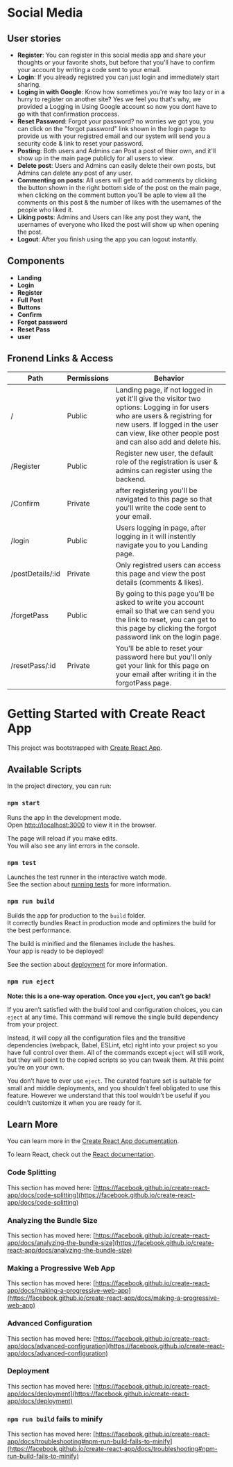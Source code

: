 # Social Media

## User stories

- **Register**: You can register in this social media app and share your thoughts or your favorite shots, but before that you'll have to confirm your account by writing a code sent to your email.
- **Login**: If you already registred you can just login and immediately start sharing.
- **Loging in with Google**: Know how sometimes you're way too lazy or in a hurry to register on another site? Yes we feel you that's why, we provided a Logging in Using Google account so now you dont have to go with that confirmation proccess.
- **Reset Password**: Forgot your password? no worries we got you, you can click on the "forgot password" link shown in the login page to provide us with your registred email and our system will send you a security code & link to reset your password.
- **Posting**: Both users and Admins can Post a post of thier own, and it'll show up in the main page publicly for all users to view.
- **Delete post**: Users and Admins can easily delete their own posts, but Admins can delete any post of any user.
- **Commenting on posts**: All users will get to add comments by clicking the button shown in the right bottom side of the post on the main page, when clicking on the comment button you'll be aple to view all the comments on this post & the number of likes with the usernames of the people who liked it.
- **Liking posts**: Admins and Users can like any post they want, the usernames of everyone who liked the post will show up when opening the post.
- **Logout**: After you finish using the app you can logout instantly.

## Components

- **Landing**
- **Login**
- **Register**
- **Full Post**
- **Buttons**
- **Confirm**
- **Forgot password**
- **Reset Pass**
- **user**

## Fronend Links & Access

| Path             | Permissions | Behavior                                                                                                                                                                                                                      |
| ---------------- | ----------- | ----------------------------------------------------------------------------------------------------------------------------------------------------------------------------------------------------------------------------- |
| /                | Public      | Landing page, if not logged in yet it'll give the visitor two options: Logging in for users who are users & registring for new users. If logged in the user can view, like other people post and can also add and delete his. |
| /Register        | Public      | Register new user, the default role of the registration is user & admins can register using the backend.                                                                                                                      |
| /Confirm         | Private      | after registering you'll be navigated to this page so that you'll write the code sent to your email.                                                                                                                          |
| /login           | Public      | Users logging in page, after logging in it will instently navigate you to you Landing page.                                                                                                                                   |
| /postDetails/:id | Private      | Only registred users can access this page and view the post details (comments & likes).                                                                                                                                       |
| /forgetPass      | Public      | By going to this page you'll be asked to write you account email so that we can send you the link to reset, you can get to this page by clicking the forgot password link on the login page.                                  |
| /resetPass/:id   | Private      | You'll be able to reset your password here but you'll only get your link for this page on your email after writing it in the forgotPass page.                                                                                 |

# Getting Started with Create React App

This project was bootstrapped with [Create React App](https://github.com/facebook/create-react-app).

## Available Scripts

In the project directory, you can run:

### `npm start`

Runs the app in the development mode.\
Open [http://localhost:3000](http://localhost:3000) to view it in the browser.

The page will reload if you make edits.\
You will also see any lint errors in the console.

### `npm test`

Launches the test runner in the interactive watch mode.\
See the section about [running tests](https://facebook.github.io/create-react-app/docs/running-tests) for more information.

### `npm run build`

Builds the app for production to the `build` folder.\
It correctly bundles React in production mode and optimizes the build for the best performance.

The build is minified and the filenames include the hashes.\
Your app is ready to be deployed!

See the section about [deployment](https://facebook.github.io/create-react-app/docs/deployment) for more information.

### `npm run eject`

**Note: this is a one-way operation. Once you `eject`, you can’t go back!**

If you aren’t satisfied with the build tool and configuration choices, you can `eject` at any time. This command will remove the single build dependency from your project.

Instead, it will copy all the configuration files and the transitive dependencies (webpack, Babel, ESLint, etc) right into your project so you have full control over them. All of the commands except `eject` will still work, but they will point to the copied scripts so you can tweak them. At this point you’re on your own.

You don’t have to ever use `eject`. The curated feature set is suitable for small and middle deployments, and you shouldn’t feel obligated to use this feature. However we understand that this tool wouldn’t be useful if you couldn’t customize it when you are ready for it.

## Learn More

You can learn more in the [Create React App documentation](https://facebook.github.io/create-react-app/docs/getting-started).

To learn React, check out the [React documentation](https://reactjs.org/).

### Code Splitting

This section has moved here: [https://facebook.github.io/create-react-app/docs/code-splitting](https://facebook.github.io/create-react-app/docs/code-splitting)

### Analyzing the Bundle Size

This section has moved here: [https://facebook.github.io/create-react-app/docs/analyzing-the-bundle-size](https://facebook.github.io/create-react-app/docs/analyzing-the-bundle-size)

### Making a Progressive Web App

This section has moved here: [https://facebook.github.io/create-react-app/docs/making-a-progressive-web-app](https://facebook.github.io/create-react-app/docs/making-a-progressive-web-app)

### Advanced Configuration

This section has moved here: [https://facebook.github.io/create-react-app/docs/advanced-configuration](https://facebook.github.io/create-react-app/docs/advanced-configuration)

### Deployment

This section has moved here: [https://facebook.github.io/create-react-app/docs/deployment](https://facebook.github.io/create-react-app/docs/deployment)

### `npm run build` fails to minify

This section has moved here: [https://facebook.github.io/create-react-app/docs/troubleshooting#npm-run-build-fails-to-minify](https://facebook.github.io/create-react-app/docs/troubleshooting#npm-run-build-fails-to-minify)
